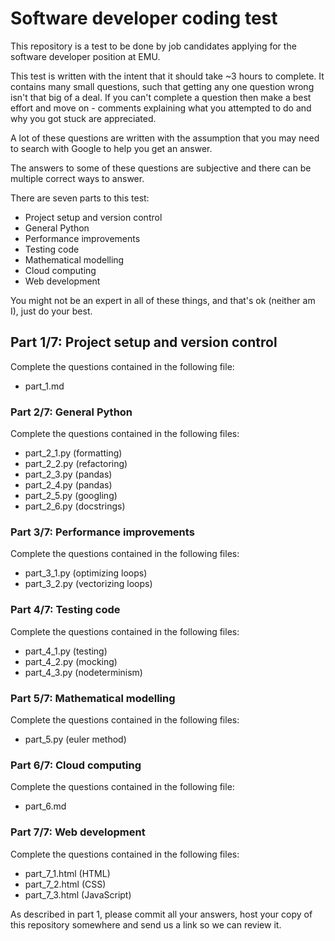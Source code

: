 # Software developer coding test

This repository is a test to be done by job candidates applying for the software developer position at EMU.

This test is written with the intent that it should take ~3 hours to complete. It contains many small questions, such that getting any one question wrong isn't that big of a deal. If you can't complete a question then make a best effort and move on - comments explaining what you attempted to do and why you got stuck are appreciated.

A lot of these questions are written with the assumption that you may need to search with Google to help you get an answer.

The answers to some of these questions are subjective and there can be multiple correct ways to answer.

There are seven parts to this test:

- Project setup and version control
- General Python
- Performance improvements
- Testing code
- Mathematical modelling
- Cloud computing
- Web development

You might not be an expert in all of these things, and that's ok (neither am I), just do your best.

## Part 1/7: Project setup and version control

Complete the questions contained in the following file:

- part_1.md

### Part 2/7: General Python

Complete the questions contained in the following files:

- part_2_1.py (formatting)
- part_2_2.py (refactoring)
- part_2_3.py (pandas)
- part_2_4.py (pandas)
- part_2_5.py (googling)
- part_2_6.py (docstrings)

### Part 3/7: Performance improvements

Complete the questions contained in the following files:

- part_3_1.py (optimizing loops)
- part_3_2.py (vectorizing loops)

### Part 4/7: Testing code

Complete the questions contained in the following files:

- part_4_1.py (testing)
- part_4_2.py (mocking)
- part_4_3.py (nodeterminism)

### Part 5/7: Mathematical modelling

Complete the questions contained in the following files:

- part_5.py (euler method)

### Part 6/7: Cloud computing

Complete the questions contained in the following file:

- part_6.md

### Part 7/7: Web development

Complete the questions contained in the following files:

- part_7_1.html (HTML)
- part_7_2.html (CSS)
- part_7_3.html (JavaScript)

As described in part 1, please commit all your answers, host your copy of this repository somewhere and send us a link so we can review it.
